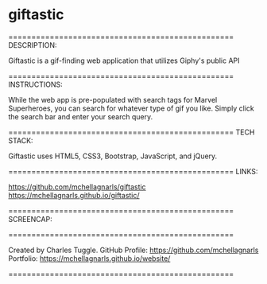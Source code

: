 # giftastic
=================================================
DESCRIPTION:

Giftastic is a gif-finding web application that utilizes Giphy's public API

=================================================
INSTRUCTIONS:

While the web app is pre-populated with search tags for Marvel Superheroes, you can search for whatever type of gif you like. Simply click the search bar and enter your search query.

=================================================
TECH STACK:

Giftastic uses HTML5, CSS3, Bootstrap, JavaScript, and jQuery.

=================================================
LINKS:

https://github.com/mchellagnarls/giftastic
https://mchellagnarls.github.io/giftastic/

=================================================
SCREENCAP:

=================================================


Created by Charles Tuggle. 
GitHub Profile: https://github.com/mchellagnarls
Portfolio: https://mchellagnarls.github.io/website/

=================================================
